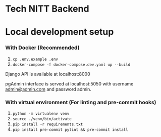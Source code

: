 # Tech NITT Backend

# Local development setup
### With Docker (Recommended)

1. `cp .env.example .env`
2. `docker-compose -f docker-compose.dev.yaml up --build`

Django API is available at localhost:8000

pgAdmin interface is served at localhost:5050 with username admin@admin.com and password admin.

### With virtual environment (For linting and pre-commit hooks)

1. `python -m virtualenv venv`
2. `source ./venv/bin/activate`
3. `pip install -r requirements.txt`
4. `pip install pre-commit pylint && pre-commit install`